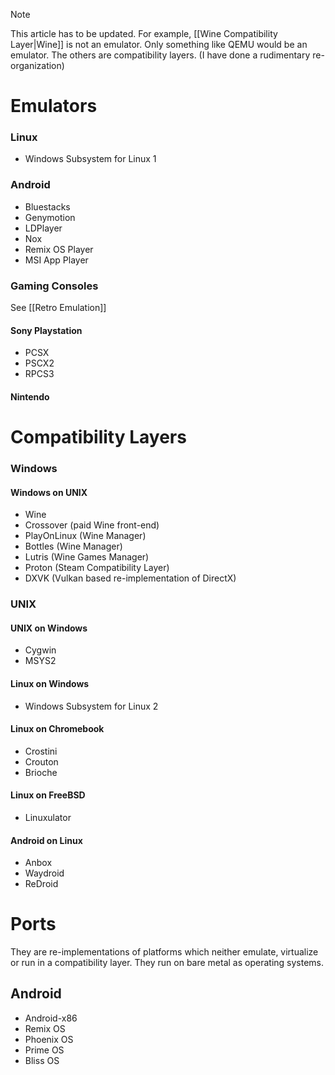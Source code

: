 > [!note]
> This article has to be updated. For example, [[Wine Compatibility Layer|Wine]] is not an emulator. Only something like QEMU would be an emulator. The others are compatibility layers. (I have done a rudimentary re-organization)
# Emulators
### Linux
- Windows Subsystem for Linux 1
### Android
- Bluestacks
- Genymotion
- LDPlayer
- Nox
- Remix OS Player
- MSI App Player
### Gaming Consoles
See [[Retro Emulation]]
#### Sony Playstation
- PCSX
- PSCX2
- RPCS3
#### Nintendo
# Compatibility Layers
### Windows
#### Windows on UNIX
- Wine
- Crossover (paid Wine front-end)
- PlayOnLinux (Wine Manager)
- Bottles (Wine Manager)
- Lutris (Wine Games Manager)
- Proton (Steam Compatibility Layer)
- DXVK (Vulkan based re-implementation of DirectX)
### UNIX
#### UNIX on Windows
- Cygwin
- MSYS2
#### Linux on Windows
- Windows Subsystem for Linux 2
#### Linux on Chromebook
- Crostini
- Crouton
- Brioche
#### Linux on FreeBSD
- Linuxulator
#### Android on Linux
- Anbox
- Waydroid
- ReDroid
# Ports
They are re-implementations of platforms which neither emulate, virtualize or run in a compatibility layer. They run on bare metal as operating systems.
## Android
- Android-x86
- Remix OS
- Phoenix OS
- Prime OS
- Bliss OS